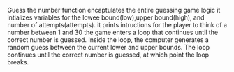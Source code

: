 Guess the number function encaptulates the entire guessing game logic
it intializes variables for the lowee bound(low),upper bound(high), and number of attempts(attempts).
it prints intructions for the player to think of a number between 1 and 30
the game enters a loop that continues until the correct number is guessed.
Inside the loop, the computer generates a random guess between the current lower and upper bounds.
The loop continues until the correct number is guessed, at which point the loop breaks.
